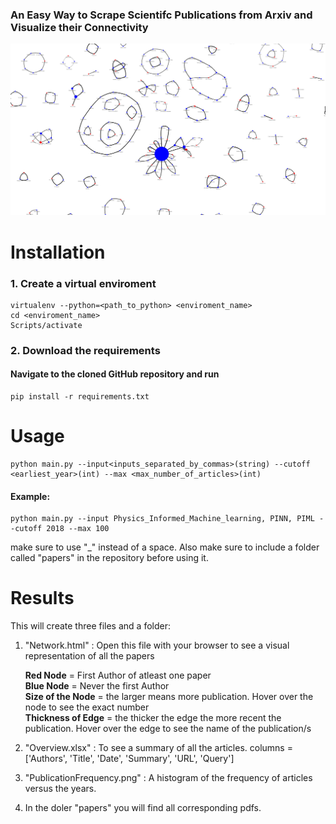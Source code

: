 ### An Easy Way to Scrape Scientifc Publications from Arxiv and Visualize their Connectivity


![Alt Text](exampleNetwork.png)


# Installation

### 1. Create a virtual enviroment

```
virtualenv --python=<path_to_python> <enviroment_name>
cd <enviroment_name>
Scripts/activate
```

### 2. Download the requirements

#### Navigate to the cloned GitHub repository and run

```
pip install -r requirements.txt
```

# Usage

```
python main.py --input<inputs_separated_by_commas>(string) --cutoff <earliest_year>(int) --max <max_number_of_articles>(int)
```

#### Example:
```
python main.py --input Physics_Informed_Machine_learning, PINN, PIML --cutoff 2018 --max 100
```
make sure to use "_" instead of a space. Also make sure to include a folder called "papers" in the repository before using it.

# Results
This will create three files and a folder:

1. "Network.html" : Open this file with your browser to see a visual representation of all the papers
   
    **Red Node**     = First Author of atleast one paper <br />
    **Blue Node** = Never the first Author <br />
    **Size of the Node** = the larger means more publication. Hover over the node to see the exact number <br />
    **Thickness of Edge** = the thicker the edge the more recent the publication. Hover over the edge to see the name of the publication/s <br />
   


2. "Overview.xlsx" : To see a summary of all the articles. columns = ['Authors', 'Title', 'Date', 'Summary', 'URL', 'Query']

3. "PublicationFrequency.png" : A histogram of the frequency of articles versus the years.
4. In the doler "papers" you will find all corresponding pdfs.

